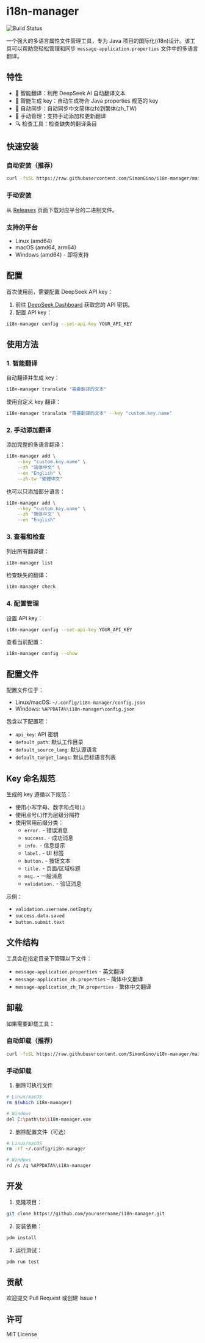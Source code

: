 # i18n-manager
![Build Status](https://github.com/SimonGino/i18n-manager/actions/workflows/build.yml/badge.svg)  

一个强大的多语言属性文件管理工具，专为 Java 项目的国际化(i18n)设计。该工具可以帮助您轻松管理和同步 `message-application.properties` 文件中的多语言翻译。

## 特性

- 🤖 智能翻译：利用 DeepSeek AI 自动翻译文本
- 🔑 智能生成 key：自动生成符合 Java properties 规范的 key
- 🔄 自动同步：自动同步中文简体(zh)到繁体(zh_TW)
- 📝 手动管理：支持手动添加和更新翻译
- 🔍 检查工具：检查缺失的翻译条目

## 快速安装

### 自动安装（推荐）
```bash
curl -fsSL https://raw.githubusercontent.com/SimonGino/i18n-manager/main/install.sh | bash
```

### 手动安装
从 [Releases](https://github.com/SimonGino/i18n-manager/releases/latest) 页面下载对应平台的二进制文件。

### 支持的平台
- Linux (amd64)
- macOS (amd64, arm64)
- Windows (amd64) - 即将支持

## 配置

首次使用前，需要配置 DeepSeek API key：

1. 前往 [DeepSeek Dashboard](https://platform.deepseek.com/api_keys) 获取您的 API 密钥。
2. 配置 API key：
```bash
i18n-manager config --set-api-key YOUR_API_KEY
```

## 使用方法

### 1. 智能翻译

自动翻译并生成 key：
```bash
i18n-manager translate "需要翻译的文本"
```

使用自定义 key 翻译：
```bash
i18n-manager translate "需要翻译的文本" --key "custom.key.name"
```

### 2. 手动添加翻译

添加完整的多语言翻译：
```bash
i18n-manager add \
    --key "custom.key.name" \
    --zh "简体中文" \
    --en "English" \
    --zh-tw "繁體中文"
```

也可以只添加部分语言：
```bash
i18n-manager add \
    --key "custom.key.name" \
    --zh "简体中文" \
    --en "English"
```

### 3. 查看和检查

列出所有翻译键：
```bash
i18n-manager list
```

检查缺失的翻译：
```bash
i18n-manager check
```

### 4. 配置管理

设置 API key：
```bash
i18n-manager config --set-api-key YOUR_API_KEY
```

查看当前配置：
```bash
i18n-manager config --show
```

## 配置文件

配置文件位于：
- Linux/macOS: `~/.config/i18n-manager/config.json`
- Windows: `%APPDATA%\i18n-manager\config.json`

包含以下配置项：
- `api_key`: API 密钥
- `default_path`: 默认工作目录
- `default_source_lang`: 默认源语言
- `default_target_langs`: 默认目标语言列表

## Key 命名规范

生成的 key 遵循以下规范：
- 使用小写字母、数字和点号(.)
- 使用点号(.)作为层级分隔符
- 使用常用前缀分类：
  - `error.` - 错误消息
  - `success.` - 成功消息
  - `info.` - 信息提示
  - `label.` - UI 标签
  - `button.` - 按钮文本
  - `title.` - 页面/区域标题
  - `msg.` - 一般消息
  - `validation.` - 验证消息

示例：
- `validation.username.notEmpty`
- `success.data.saved`
- `button.submit.text`

## 文件结构

工具会在指定目录下管理以下文件：
- `message-application.properties` - 英文翻译
- `message-application_zh.properties` - 简体中文翻译
- `message-application_zh_TW.properties` - 繁体中文翻译

## 卸载

如果需要卸载工具：

### 自动卸载（推荐）
```bash
curl -fsSL https://raw.githubusercontent.com/SimonGino/i18n-manager/main/uninstall.sh | bash
```

### 手动卸载
1. 删除可执行文件
```bash
# Linux/macOS
rm $(which i18n-manager)

# Windows
del C:\path\to\i18n-manager.exe
```

2. 删除配置文件（可选）
```bash
# Linux/macOS
rm -rf ~/.config/i18n-manager

# Windows
rd /s /q %APPDATA%\i18n-manager
```


## 开发

1. 克隆项目：
```bash
git clone https://github.com/yourusername/i18n-manager.git
```

2. 安装依赖：
```bash
pdm install
```

3. 运行测试：
```bash
pdm run test
```

## 贡献

欢迎提交 Pull Request 或创建 Issue！

## 许可

MIT License